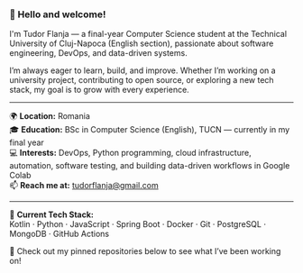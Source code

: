 ### 👋 Hello and welcome!

I'm Tudor Flanja — a final-year Computer Science student at the Technical University of Cluj-Napoca (English section), passionate about software engineering, DevOps, and data-driven systems.

I’m always eager to learn, build, and improve. Whether I’m working on a university project, contributing to open source, or exploring a new tech stack, my goal is to grow with every experience.

---

🌍 **Location:** Romania  
🎓 **Education:** BSc in Computer Science (English), TUCN — currently in my final year  
💻 **Interests:** DevOps, Python programming, cloud infrastructure, automation, software testing, and building data-driven workflows in Google Colab  
📫 **Reach me at:** [tudorflanja@gmail.com](mailto:tudorflanja@gmail.com)  

---

🔧 **Current Tech Stack:**  
Kotlin · Python · JavaScript · Spring Boot · Docker · Git · PostgreSQL · MongoDB · GitHub Actions

📁 Check out my pinned repositories below to see what I’ve been working on!

